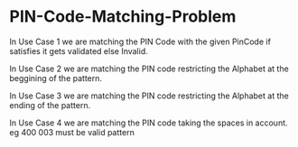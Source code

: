 # PIN-Code-Matching-Problem

In Use Case 1 we are matching the PIN Code with the given PinCode
if satisfies it gets validated else Invalid.

In Use Case 2 we are matching the PIN code restricting the Alphabet at 
the beggining of the pattern.

In Use Case 3 we are matching the PIN code restricting the Alphabet at 
the ending of the pattern.

In Use Case 4 we are matching the PIN code taking the spaces in account.
eg 400 003  must be valid pattern
